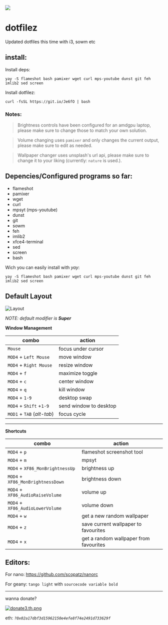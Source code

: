 <img src="https://i.ibb.co/jGMg3Ym/bootifull.png" />


# dotfilez

Updated dotfiles this time with i3, sowm etc



## install:
Install deps:

```yay -S flameshot bash pamixer wget curl mps-youtube dunst git feh imlib2 sed screen```

Install dotfilez:

```curl -fsSL https://git.io/Je6fO | bash```


### Notes:

> Brightness controls have been configured for an amdgpu laptop, please make sure to change those to match your own solution.


> Volume changing uses `pamixer` and only changes the current output, please make sure to edit as needed.


> Wallpaper changer uses unsplash's url api, please make sure to change it to your liking (currently: `nature` is used.).


## Depencies/Configured programs so far:
- flameshot
- pamixer
- wget
- curl
- mpsyt (mps-youtube)
- dunst
- git
- sowm
- feh
- imlib2
- xfce4-terminal
- sed
- screen
- bash



Wich you can easily install with *yay*: 

```yay -S flameshot bash pamixer wget curl mps-youtube dunst git feh imlib2 sed screen```


## Default Layout
![Layout](./docs/dotfilez-layout.jpg)


*NOTE: default modifier is __Super__*



**Window Management**

| combo                      | action                 |
| -------------------------- | -----------------------|
| `Mouse`                    | focus under cursor     |
| `MOD4` + `Left Mouse`      | move window            |
| `MOD4` + `Right Mouse`     | resize window          |
| `MOD4` + `f`               | maximize toggle        |
| `MOD4` + `c`               | center window          |
| `MOD4` + `q`               | kill window            |
| `MOD4` + `1-9`             | desktop swap           |
| `MOD4` + `Shift` +`1-9`    | send window to desktop |
| `MOD1` + `TAB` (*alt-tab*) | focus cycle            |

------

**Shortcuts**

| combo                      | action                 |
| -------------------------- | -----------------------|
| `MOD4` + `p`                    | flameshot screenshot tool |
| `MOD4` + `m`      | mpsyt            |
| `MOD4` + `XF86_MonBrightnessUp`     | brightness up          |
| `MOD4` + `XF86_MonBrightnessDown`               | brightness down        |
| `MOD4` + `XF86_AudioRaiseVolume`               | volume up          |
| `MOD4` + `XF86_AudioLowerVolume`               | volume down            |
| `MOD4` + `w`             | get a new random wallpaper           |
| `MOD4` + `z`    | save current wallpaper to favourites |
| `MOD4` + `x` | get a random wallpaper from favourites            |



## Editors:
For nano: https://github.com/scopatz/nanorc

For geany: `tango light` with `sourcecode variable bold`

------

wanna donate?

[![donate3.th.png](https://s5.gifyu.com/images/donate3.th.png)](https://gifyu.com/image/vI0f)

eth: *`?0x02a17dbf3d15962150e4efe8f74e2491d733629f`*
